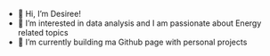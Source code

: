 - 👋 Hi, I’m Desiree! 
- 👀 I’m interested in data analysis and I am passionate about Energy related topics  
- 🌱 I’m currently building ma Github page with personal projects

<!---
black-dalia/black-dalia is a ✨ special ✨ repository because its `README.md` (this file) appears on your GitHub profile.
You can click the Preview link to take a look at your changes.
--->
